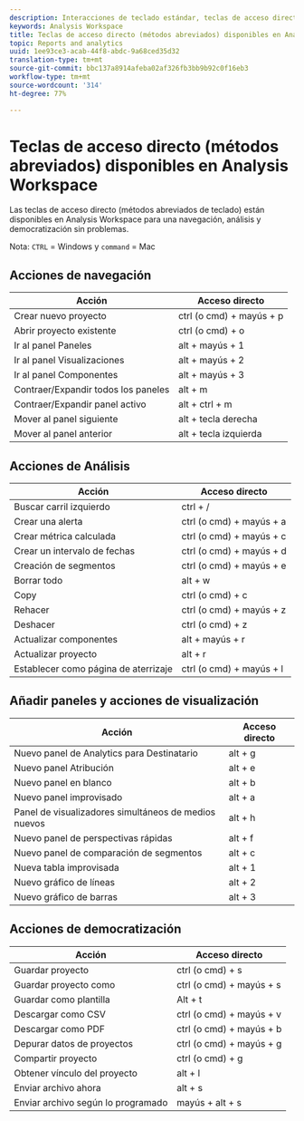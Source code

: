 ```yaml
---
description: Interacciones de teclado estándar, teclas de acceso directo y comportamientos de apuntar y hacer clic disponibles en Analysis Workspace.
keywords: Analysis Workspace
title: Teclas de acceso directo (métodos abreviados) disponibles en Analysis Workspace
topic: Reports and analytics
uuid: 1ee93ce3-acab-44f8-abdc-9a68ced35d32
translation-type: tm+mt
source-git-commit: bbc137a8914afeba02af326fb3bb9b92c0f16eb3
workflow-type: tm+mt
source-wordcount: '314'
ht-degree: 77%

---
```



# Teclas de acceso directo (métodos abreviados) disponibles en Analysis Workspace

Las teclas de acceso directo (métodos abreviados de teclado) están disponibles en Analysis Workspace para una navegación, análisis y democratización sin problemas.

Nota: `CTRL` = Windows y `command` = Mac

## Acciones de navegación

| Acción | Acceso directo |
|---|---|
| Crear nuevo proyecto | ctrl (o cmd) + mayús + p |
| Abrir proyecto existente | ctrl (o cmd) + o |
| Ir al panel Paneles | alt + mayús + 1 |
| Ir al panel Visualizaciones | alt + mayús + 2 |
| Ir al panel Componentes | alt + mayús + 3 |
| Contraer/Expandir todos los paneles | alt + m |
| Contraer/Expandir panel activo | alt + ctrl + m |
| Mover al panel siguiente | alt + tecla derecha |
| Mover al panel anterior | alt + tecla izquierda |

## Acciones de Análisis

| Acción | Acceso directo |
|---|---|
| Buscar carril izquierdo | ctrl + / |
| Crear una alerta | ctrl (o cmd) + mayús + a |
| Crear métrica calculada | ctrl (o cmd) + mayús + c |
| Crear un intervalo de fechas | ctrl (o cmd) + mayús + d |
| Creación de segmentos | ctrl (o cmd) + mayús + e |
| Borrar todo | alt + w |
| Copy | ctrl (o cmd) + c |
| Rehacer | ctrl (o cmd) + mayús + z |
| Deshacer | ctrl (o cmd) + z |
| Actualizar componentes | alt + mayús + r |
| Actualizar proyecto | alt + r |
| Establecer como página de aterrizaje | ctrl (o cmd) + mayús + l |

## Añadir paneles y acciones de visualización

| Acción | Acceso directo |
|---|---|
| Nuevo panel de Analytics para Destinatario | alt + g |
| Nuevo panel Atribución | alt + e |
| Nuevo panel en blanco | alt + b |
| Nuevo panel improvisado | alt + a |
| Panel de visualizadores simultáneos de medios nuevos | alt + h |
| Nuevo panel de perspectivas rápidas | alt + f |
| Nuevo panel de comparación de segmentos | alt + c |
| Nueva tabla improvisada | alt + 1 |
| Nuevo gráfico de líneas | alt + 2 |
| Nuevo gráfico de barras | alt + 3 |

## Acciones de democratización

| Acción | Acceso directo |
|---|---|
| Guardar proyecto | ctrl (o cmd) + s |
| Guardar proyecto como | ctrl (o cmd) + mayús + s |
| Guardar como plantilla | Alt + t |
| Descargar como CSV | ctrl (o cmd) + mayús + v |
| Descargar como PDF | ctrl (o cmd) + mayús + b |
| Depurar datos de proyectos | ctrl (o cmd) + mayús + g |
| Compartir proyecto | ctrl (o cmd) + g |
| Obtener vínculo del proyecto | alt + l |
| Enviar archivo ahora | alt + s |
| Enviar archivo según lo programado | mayús + alt + s |

